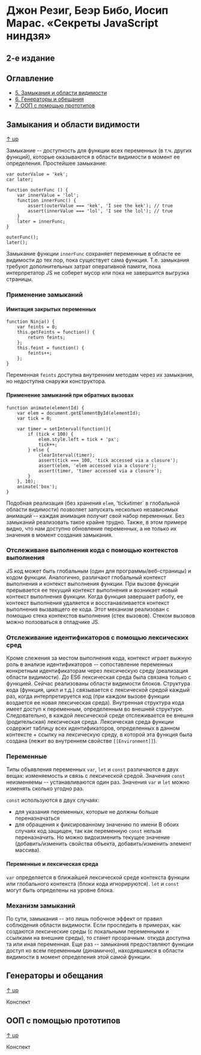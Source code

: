# Джон Резиг, Беэр Бибо, Иосип Марас. «Секреты JavaScript ниндзя» 
## 2-е издание

## Оглавление

* [5. Замыкания и области видимости](#Замыкания-и-области-видимости)
* [6. Генераторы и обещания](#Генераторы-и-обещания)
* [7. ООП с помощью прототипов](#ООП-с-помощью-прототипов)



## Замыкания и области видимости
[↑ up](#оглавление) 

Замыкание -- доступность для функции всех переменных (в т.ч. других функций), которые оказываются в области видимости в момент ее определения.
Простейшее замыкание:
```
var outerValue = 'kek';
car later;

function outerFunc () {
    var innerValue = 'lol';
    function innerFunc() {
        assert(outerValue === 'kek', 'I see the kek'); // true
        assert(innerValue === 'lol', 'I see the lol'); // true
    }
    later = innerFunc;
}

outerFunc();
later();
```

Замыкание функции `innerFunc` сохраняет переменные в областе ее видимости до тех пор, пока существует сама функция. Т.е. замыкания требуют дополнительных затрат оперативной памяти, пока интерпретатор JS не соберет мусор или пока не завершится выгрузка страницы.

### Применение замыканий

#### Имитация закрытых переменных
```
function Ninja() {
    var feints = 0;
    this.getFeints = function() {
        return feints;
    };
    this.feint = function() {
        feints++;
    };
}
```
Переменная `feints` доступна внутренним методам через их замыкания, но недоступна снаружи конструктора.

#### Применение замыканий при обратных вызовах

```
function animate(elementId) {
    var elem = document.getElementById(elementId);
    var tick = 0;

    var timer = setInterval(function(){
        if (tick < 100) {
            elem.style.left = tick + 'px';
            tick++;
        } else {
            clearInterval(timer);
            assert(tick === 100, 'tick accessed via a closure');
            assert(elem, 'elem accessed via a closure');
            assert(timer, 'timer accessed via a closure');
        }
    }, 10);
    animate('box');
}
```
Подобная реализация (без хранения `elem`, 'tick` и `timer` в глобальной области видимости) позволяет запускать несколько независимых анимаций -- каждая анимация получит свой набор переменных. Без замыканий реализовать такое крайне трудно.
Также, в этом примере видно, что нам доступно обновление переменных, а не только их значения в момент создания замыкания.

### Отслеживане выполнения кода с помощью контекстов выполнения
 
JS код может быть глобальным (один для программы/веб-страницы) и кодом функции. Аналогично, различают глобальный контекст выполнения и контекст выполнения функции. При вызове функции прерывается ее текущий контекст выполнения и возникает новый контекст выполнения функции. Когда функция завершает работу, ее контекст выполнения удаляется и восстанавливается контекст выполнения вызвавщего ее кода. Этот механизм реализован с помощью стека контекстов выполнения (стек вызовов). Стеком вызовов можно ползоваться в отладчике JS.

### Отслеживание идентификаторов с помощью лексических сред

Кроме слежения за местом выполнения кода, контекст играет выжную роль в анализе идентификаторов -- сопоставление переменных конкретным идентификаторам через лексическую среду (реализация области видимости).
До ES6 лексическая среда была связана только с функцией. Сейчас реализованы области видимости блоков.
Структура кода (функция, цикл и т.д.) связывается с лексической средой каждый раз, когда интерпретируется код (при каждом вызове функции воздается ее новая лексическая среда).
Внутренная структура кода имеет доступ к переменным, определенным во внешней структуре. Следовательно, в каждой лексической среде отслеживается ее внешня (родительская) лексическая среда.
Лексическая среда функции содержит таблицу всех идентификаторов, определенных в данном контексте + ссылку на лексическую среду, в которой эта функция была создана (лежит во внутреннем свойстве `[[Environment]]`).

### Переменные

Типы объявления переменных `var`, `let` и `const` различаются в двух вещах: изменяемость и связь с лексической средой.
Значения `const` неизменяемы -- устанавливаются один раз.
Значения `var` и `let` можно изменять сколько угодно раз.

`const` используются в двух случаях:
- для указания переменных, которые не должны больше переназначаться
- для обращения к фиксированному значению по имени
В обоих случаях код защищен, так как переменную `const` нельзя переназначить. Но можно видоизменить текущее значение (добавить/изменить свойства объекта, добавить/изменить элемент массива).

#### Переменные и лексическая среда

`var` определяется в ближайшей лексической среде контекста функции или глобального контекста (блоки кода игнорируются).
`let` и `const` могут быть определены на уровне блока.

### Механизм замыканий

По сути, замыкания -- это лишь побочное эффект от правил соблюдения области видимости. Если проследить в примерах, как создаются лексические среды (с локальными переменными и ссылками на внешние среды), то станет прозрачным. откуда доступна та или иная переменная.
Еще раз -- замыкания предоставляют функции доступ ко всем переменным (динамично), находившимся в области видимости в момент определения этой самой функции.


## Генераторы и обещания
[↑ up](#оглавление) 

Конспект

## ООП с помощью прототипов
[↑ up](#оглавление) 

Конспект